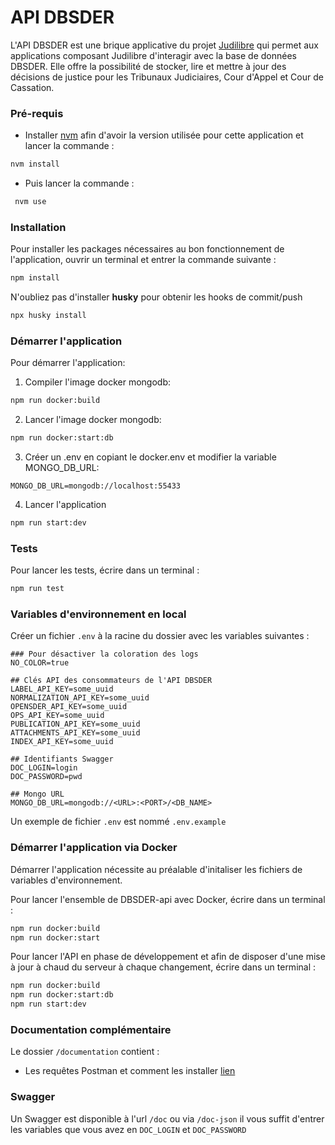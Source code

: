 # API DBSDER

L'API DBSDER est une brique applicative du projet [Judilibre](https://www.courdecassation.fr/toutes-les-actualites/2021/10/01/judilibre-les-decisions-judiciaires-en-open-data) qui permet aux applications composant Judilibre d'interagir avec la base de données DBSDER. 
Elle offre la possibilité de stocker, lire et mettre à jour des décisions de justice pour les Tribunaux Judiciaires, Cour d'Appel et Cour de Cassation. 

### Pré-requis
- Installer [nvm](https://github.com/nvm-sh/nvm) afin d'avoir la version utilisée pour cette application et lancer la commande :
```bash
nvm install
```
- Puis lancer la commande :
```bash
 nvm use
```

### Installation 

Pour installer les packages nécessaires au bon fonctionnement de l'application, ouvrir un terminal et entrer la commande suivante : 
```bash
npm install
```  
N'oubliez pas d'installer **husky** pour obtenir les hooks de commit/push
```bash
npx husky install
```

### Démarrer l'application

Pour démarrer l'application:

1. Compiler l'image docker mongodb:
 ```bash
npm run docker:build
 ```
2. Lancer l'image docker mongodb:
 ```bash
npm run docker:start:db
 ```
3. Créer un .env en copiant le docker.env et modifier la variable MONGO_DB_URL:
```text
MONGO_DB_URL=mongodb://localhost:55433
```
4. Lancer l'application
 ```bash
npm run start:dev
 ```

### Tests

Pour lancer les tests, écrire dans un terminal : 

 ```bash
npm run test
 ```

### Variables d'environnement en local 

Créer un fichier `.env` à la racine du dossier avec les variables suivantes :

```.env
### Pour désactiver la coloration des logs
NO_COLOR=true 

## Clés API des consommateurs de l'API DBSDER
LABEL_API_KEY=some_uuid
NORMALIZATION_API_KEY=some_uuid
OPENSDER_API_KEY=some_uuid
OPS_API_KEY=some_uuid
PUBLICATION_API_KEY=some_uuid
ATTACHMENTS_API_KEY=some_uuid
INDEX_API_KEY=some_uuid

## Identifiants Swagger
DOC_LOGIN=login
DOC_PASSWORD=pwd

## Mongo URL
MONGO_DB_URL=mongodb://<URL>:<PORT>/<DB_NAME>
```

Un exemple de fichier `.env` est nommé `.env.example`


### Démarrer l'application via Docker

Démarrer l'application nécessite au préalable d'initaliser les fichiers de variables d'environnement. 

Pour lancer l'ensemble de DBSDER-api avec Docker, écrire dans un terminal : 

```bash
npm run docker:build
npm run docker:start
```

Pour lancer l'API en phase de développement et afin de disposer d'une mise à jour à chaud du serveur à chaque changement, écrire dans un terminal : 
```bash
npm run docker:build
npm run docker:start:db
npm run start:dev
```

### Documentation complémentaire 

Le dossier `/documentation` contient : 
- Les requêtes Postman et comment les installer [lien](documentation/postman/README.md)

### Swagger 
Un Swagger est disponible à l'url `/doc` ou via `/doc-json`
il vous suffit d'entrer les variables que vous avez en `DOC_LOGIN` et `DOC_PASSWORD`
